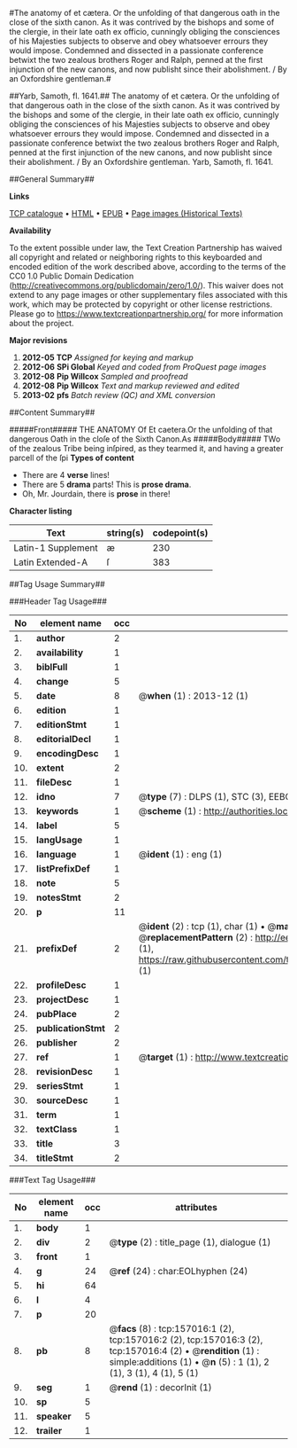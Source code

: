 #The anatomy of et cætera. Or the unfolding of that dangerous oath in the close of the sixth canon. As it was contrived by the bishops and some of the clergie, in their late oath ex officio, cunningly obliging the consciences of his Majesties subjects to observe and obey whatsoever errours they would impose. Condemned and dissected in a passionate conference betwixt the two zealous brothers Roger and Ralph, penned at the first injunction of the new canons, and now publisht since their abolishment. / By an Oxfordshire gentleman.#

##Yarb, Samoth, fl. 1641.##
The anatomy of et cætera. Or the unfolding of that dangerous oath in the close of the sixth canon. As it was contrived by the bishops and some of the clergie, in their late oath ex officio, cunningly obliging the consciences of his Majesties subjects to observe and obey whatsoever errours they would impose. Condemned and dissected in a passionate conference betwixt the two zealous brothers Roger and Ralph, penned at the first injunction of the new canons, and now publisht since their abolishment. / By an Oxfordshire gentleman.
Yarb, Samoth, fl. 1641.

##General Summary##

**Links**

[TCP catalogue](http://www.ota.ox.ac.uk/tcp/)  • 
[HTML](http://tei.it.ox.ac.uk/tcp/Texts-HTML/free/A77/A77271.html)  • 
[EPUB](http://tei.it.ox.ac.uk/tcp/Texts-EPUB/free/A77/A77271.epub) • 
[Page images (Historical Texts)](https://historicaltexts.jisc.ac.uk/eebo-99859707e)

**Availability**

To the extent possible under law, the Text Creation Partnership has waived all copyright and related or neighboring rights to this keyboarded and encoded edition of the work described above, according to the terms of the CC0 1.0 Public Domain Dedication (http://creativecommons.org/publicdomain/zero/1.0/). This waiver does not extend to any page images or other supplementary files associated with this work, which may be protected by copyright or other license restrictions. Please go to https://www.textcreationpartnership.org/ for more information about the project.

**Major revisions**

1. __2012-05__ __TCP__ *Assigned for keying and markup*
1. __2012-06__ __SPi Global__ *Keyed and coded from ProQuest page images*
1. __2012-08__ __Pip Willcox__ *Sampled and proofread*
1. __2012-08__ __Pip Willcox__ *Text and markup reviewed and edited*
1. __2013-02__ __pfs__ *Batch review (QC) and XML conversion*

##Content Summary##

#####Front#####
THE ANATOMY Of Et caetera.Or the unfolding of that dangerous Oath in the cloſe of the Sixth Canon.As
#####Body#####
TWo of the zealous Tribe being inſpired, as they tearmed it, and having a greater parcell of the ſpi
**Types of content**

  * There are 4 **verse** lines!
  * There are 5 **drama** parts! This is **prose drama**.
  * Oh, Mr. Jourdain, there is **prose** in there!

**Character listing**


|Text|string(s)|codepoint(s)|
|---|---|---|
|Latin-1 Supplement|æ|230|
|Latin Extended-A|ſ|383|

##Tag Usage Summary##

###Header Tag Usage###

|No|element name|occ|attributes|
|---|---|---|---|
|1.|__author__|2||
|2.|__availability__|1||
|3.|__biblFull__|1||
|4.|__change__|5||
|5.|__date__|8| @__when__ (1) : 2013-12 (1)|
|6.|__edition__|1||
|7.|__editionStmt__|1||
|8.|__editorialDecl__|1||
|9.|__encodingDesc__|1||
|10.|__extent__|2||
|11.|__fileDesc__|1||
|12.|__idno__|7| @__type__ (7) : DLPS (1), STC (3), EEBO-CITATION (1), PROQUEST (1), VID (1)|
|13.|__keywords__|1| @__scheme__ (1) : http://authorities.loc.gov/ (1)|
|14.|__label__|5||
|15.|__langUsage__|1||
|16.|__language__|1| @__ident__ (1) : eng (1)|
|17.|__listPrefixDef__|1||
|18.|__note__|5||
|19.|__notesStmt__|2||
|20.|__p__|11||
|21.|__prefixDef__|2| @__ident__ (2) : tcp (1), char (1)  •  @__matchPattern__ (2) : ([0-9\-]+):([0-9IVX]+) (1), (.+) (1)  •  @__replacementPattern__ (2) : http://eebo.chadwyck.com/downloadtiff?vid=$1&page=$2 (1), https://raw.githubusercontent.com/textcreationpartnership/Texts/master/tcpchars.xml#$1 (1)|
|22.|__profileDesc__|1||
|23.|__projectDesc__|1||
|24.|__pubPlace__|2||
|25.|__publicationStmt__|2||
|26.|__publisher__|2||
|27.|__ref__|1| @__target__ (1) : http://www.textcreationpartnership.org/docs/. (1)|
|28.|__revisionDesc__|1||
|29.|__seriesStmt__|1||
|30.|__sourceDesc__|1||
|31.|__term__|1||
|32.|__textClass__|1||
|33.|__title__|3||
|34.|__titleStmt__|2||


###Text Tag Usage###

|No|element name|occ|attributes|
|---|---|---|---|
|1.|__body__|1||
|2.|__div__|2| @__type__ (2) : title_page (1), dialogue (1)|
|3.|__front__|1||
|4.|__g__|24| @__ref__ (24) : char:EOLhyphen (24)|
|5.|__hi__|64||
|6.|__l__|4||
|7.|__p__|20||
|8.|__pb__|8| @__facs__ (8) : tcp:157016:1 (2), tcp:157016:2 (2), tcp:157016:3 (2), tcp:157016:4 (2)  •  @__rendition__ (1) : simple:additions (1)  •  @__n__ (5) : 1 (1), 2 (1), 3 (1), 4 (1), 5 (1)|
|9.|__seg__|1| @__rend__ (1) : decorInit (1)|
|10.|__sp__|5||
|11.|__speaker__|5||
|12.|__trailer__|1||
